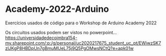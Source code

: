 # Academy-2022-Arduino
Exercícios usados de código para o Workshop de Arduino Academy 2022

Os circuitos usados podem ser vistos no powerpoint...
https://universidadedecoimbra154-my.sharepoint.com/:p:/g/personal/uc2020217675_student_uc_pt/EWiwzSK7zlJKgP8HBDpUn7gBmuMUeL75j9Q5PgOMwsNCtQ?e=apk01w
